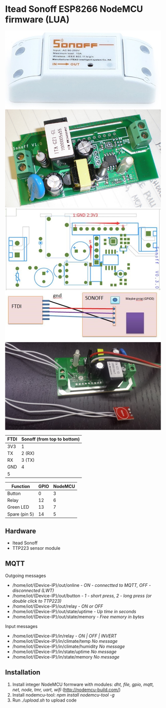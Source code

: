 # Itead Sonoff ESP8266 NodeMCU firmware (LUA)

![View](pic/view.jpg "View")
![Board](pic/board.jpg "Board")
![Scheme](pic/scheme.jpg "Scheme")
![Connect](pic/connect.jpg "Connect")
![TTP223](pic/ttp223.jpg "TTP223")

FTDI | Sonoff (from top to bottom)
--- | ---
3V3	| 1
TX | 2 (RX)
RX | 3 (TX)
GND | 4
 | 5

Function | GPIO | NodeMCU
--- | --- | ---
Button | 0 | 3
Relay | 12 | 6
Green LED | 13 | 7
Spare (pin 5) | 14 | 5


## Hardware
- Itead Sonoff
- TTP223 sensor module

## MQTT
Outgoing messages

- /home/iot/{Device-IP}/out/online               *- ON - connectted to MQTT, OFF - disconnected (LWT)*
- /home/iot/{Device-IP}/out/button               *- 1 - short press, 2 - long press (or double click to TTP223)*
- /home/iot/{Device-IP}/out/relay                *- ON or OFF*
- /home/iot/{Device-IP}/out/state/uptime         *- Up time in seconds*
- /home/iot/{Device-IP}/out/state/memory         *- Free memory in bytes*

Input messages
- /home/iot/{Device-IP}/in/relay                *- ON | OFF | INVERT*
- /home/iot/{Device-IP}/in/climate/temp         *No message*
- /home/iot/{Device-IP}/in/climate/humidity     *No message*
- /home/iot/{Device-IP}/in/state/uptime         *No message*
- /home/iot/{Device-IP}/in/state/memory         *No message*

## Installation
1. Install integer NodeMCU formware with modules: *dht, file, gpio, mqtt, net, node, tmr, uart, wifi* (http://nodemcu-build.com/)
2. Install nodemcu-tool:
   *npm install nodemcu-tool -g*
3. Run *./upload.sh* to upload code
